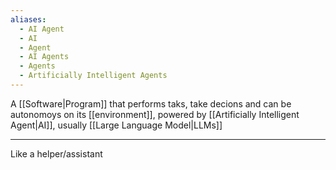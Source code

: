 ```yaml
---
aliases:
  - AI Agent
  - AI
  - Agent
  - AI Agents
  - Agents
  - Artificially Intelligent Agents
---
```

A [[Software|Program]] that performs taks, take decions and can be autonomoys on its [[environment]], powered by [[Artificially Intelligent Agent|AI]], usually [[Large Language Model|LLMs]]

---

Like a helper/assistant